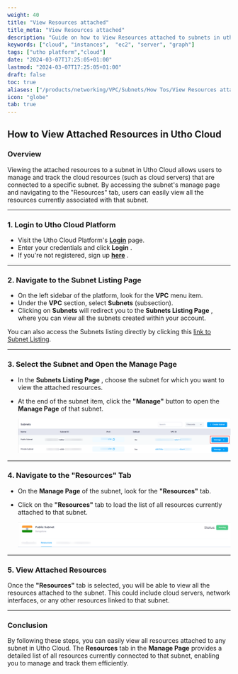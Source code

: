 ```yaml
---
weight: 40
title: "View Resources attached"
title_meta: "View Resources attached"
description: "Guide on how to View Resources attached to subnets in utho cloud platform"
keywords: ["cloud", "instances",  "ec2", "server", "graph"]
tags: ["utho platform","cloud"]
date: "2024-03-07T17:25:05+01:00"
lastmod: "2024-03-07T17:25:05+01:00"
draft: false
toc: true
aliases: ["/products/networking/VPC/Subnets/How Tos/View Resources attached"]
icon: "globe"
tab: true
---
```




## **How to View Attached Resources in Utho Cloud**

### **Overview**

Viewing the attached resources to a subnet in Utho Cloud allows users to manage and track the cloud resources (such as cloud servers) that are connected to a specific subnet. By accessing the subnet's manage page and navigating to the "Resources" tab, users can easily view all the resources currently associated with that subnet.

---

### **1. Login to Utho Cloud Platform**

* Visit the Utho Cloud Platform's **[Login](https://console.utho.com/login)** page.
* Enter your credentials and click  **Login** .
* If you're not registered, sign up  **[here](https://console.utho.com/signup)** .

---

### **2. Navigate to the Subnet Listing Page**

* On the left sidebar of the platform, look for the **VPC** menu item.
* Under the **VPC** section, select **Subnets** (subsection).
* Clicking on **Subnets** will redirect you to the  **Subnets Listing Page** , where you can view all the subnets created within your account.

You can also access the Subnets listing directly by clicking this [link to Subnet Listing](https://console.utho.com/vpc/subnets "Subnets Listing Page").

---

### **3. Select the Subnet and Open the Manage Page**

* In the  **Subnets Listing Page** , choose the subnet for which you want to view the attached resources.
* At the end of the subnet item, click the **"Manage"** button to open the **Manage Page** of that subnet.

  ![1744116262016](image/index/1744116262016.png)

---

### **4. Navigate to the "Resources" Tab**

* On the **Manage Page** of the subnet, look for the **"Resources"** tab.
* Click on the **"Resources"** tab to load the list of all resources currently attached to that subnet.

  ![1744116301509](image/index/1744116301509.png)

---

### **5. View Attached Resources**

Once the **"Resources"** tab is selected, you will be able to view all the resources attached to the subnet. This could include cloud servers, network interfaces, or any other resources linked to that subnet.

---

### **Conclusion**

By following these steps, you can easily view all resources attached to any subnet in Utho Cloud. The **Resources** tab in the **Manage Page** provides a detailed list of all resources currently connected to that subnet, enabling you to manage and track them efficiently.
